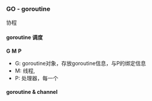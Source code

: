 ### GO - goroutine
协程


#### goroutine 调度
**G** **M** **P**
- G: goroutine对象，存放goroutine信息，与P的绑定信息
- M: 线程,
- P: 处理器，每一个



#### goroutine & channel

